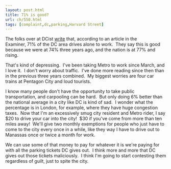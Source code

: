 ```yaml
---
layout: post.html
title: 71% is good?
url: ch/550.html
tags: [complaint,dc,parking,Harvard Street]
---
```

The folks over at DCist [write](http://dcist.com/2007/07/20/how_do_you_get.php) that, according to an article in the Examiner, 71% of the DC area drives alone to work.  They say this is good because we were at 74% three years ago, and the nation is at 77% and rising.

That's kind of depressing.  I've been taking Metro to work since March, and I love it.  I don't worry about traffic.  I've done more reading since then than in the previous three years combined.  My biggest worries are four car trains at Pentagon City and loud tourists.

I know many people don't have the opportunity to take public transportation, and carpooling can be hard.  But only doing 6% better than the national average in a city like DC is kind of sad.  I wonder what the percentage is in London, for example, where they have huge congestion taxes.  Now that I'm an excessively smug city resident and Metro rider, I say $20 to drive your car into the city!  $30 if you've come from more than ten miles away!  We'll give two monthly exemptions for people who just have to come to the city every once in a while, like they way I have to drive out to Manassas once or twice a month for work.

We can use some of that money to pay for whatever it is we're paying for with all the parking tickets DC gives out.  I think more and more that DC gives out those tickets maliciously.  I think I'm going to start contesting them regardless of guilt, just to spite the city.
